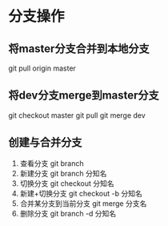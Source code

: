 # 分支操作

将master分支合并到本地分支
--
  git  pull  origin master

将dev分支merge到master分支
--
  git checkout master
  git  pull
  git merge dev
 
创建与合并分支
---
1. 查看分支  git  branch
2. 新建分支  git  branch  分知名
3. 切换分支  git  checkout 分知名
4. 新建+切换分支  git  checkout -b  分知名
5. 合并某分支到当前分支  git merge  分支名
6. 删除分支  git branch -d  分知名
